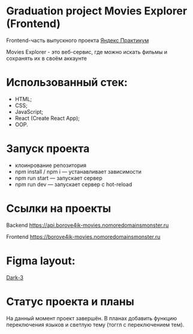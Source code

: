 # Graduation project Movies Explorer (Frontend)

Frontend-часть выпускного проекта [Яндекс Практикум](https://practicum.yandex.ru/)

Movies Explorer - это веб-сервис, где можно искать фильмы и сохранять их в своём аккаунте

# Использованный стек:
* HTML;
* CSS;
* JavaScript;
* React (Create React App);
* OOP.

# Запуск проекта
* клоинрование репозитория
* npm install / npm i — устанавливает зависимости 
* npm run start — запускает сервер
* npm run dev — запускает сервер с hot-reload

# Ссылки на проекты

Backend https://api.borove4ik-movies.nomoredomainsmonster.ru

Frontend https://borove4ik-movies.nomoredomainsmonster.ru

# Figma layout:
[Dark-3](https://www.figma.com/file/6FMWkB94wE7KTkcCgUXtnC/%D0%94%D0%B8%D0%BF%D0%BB%D0%BE%D0%BC%D0%BD%D1%8B%D0%B9-%D0%BF%D1%80%D0%BE%D0%B5%D0%BA%D1%82?type=design&node-id=1%3A8895&mode=design&t=8iZhOWeIL57OYHHl-1)

# Статус проекта и планы

На данный момент проект завершён.
В планах добавить функцию переключения языков и светлую тему (тоггл с переключением тем).
